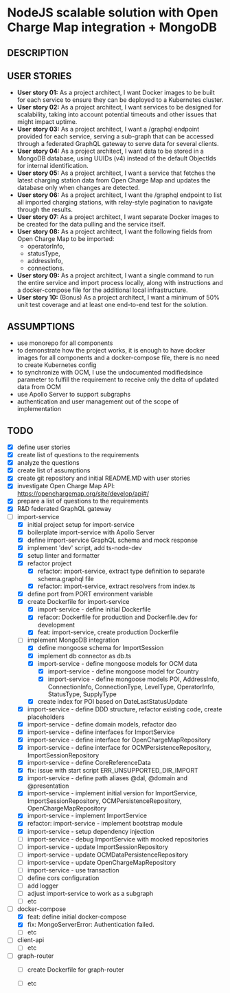 # NodeJS scalable solution with Open Charge Map integration + MongoDB
## DESCRIPTION
## USER STORIES
- **User story 01:** As a project architect, I want Docker images to be built for each service to ensure they can be deployed to a Kubernetes cluster.
- **User story 02:** As a project architect, I want services to be designed for scalability, taking into account potential timeouts and other issues that might impact uptime.
- **User story 03:** As a project architect, I want a /graphql endpoint provided for each service, serving a sub-graph that can be accessed through a federated GraphQL gateway to serve data for several clients.
- **User story 04:** As a project architect, I want data to be stored in a MongoDB database, using UUIDs (v4) instead of the default ObjectIds for internal identification.
- **User story 05:** As a project architect, I want a service that fetches the latest charging station data from Open Charge Map and updates the database only when changes are detected.
- **User story 06:** As a project architect, I want the /graphql endpoint to list all imported charging stations, with relay-style pagination to navigate through the results.
- **User story 07:** As a project architect, I want separate Docker images to be created for the data pulling and the service itself.
- **User story 08:** As a project architect, I want the following fields from Open Charge Map to be imported:
    - operatorInfo,
    - statusType,
    - addressInfo, 
    - connections.
- **User story 09:** As a project architect, I want a single command to run the entire service and import process locally, along with instructions and a docker-compose file for the additional local infrastructure.
- **User story 10:** (Bonus) As a project architect, I want a minimum of 50% unit test coverage and at least one end-to-end test for the solution.

## ASSUMPTIONS
- use monorepo for all components
- to demonstrate how the project works, it is enough to have docker images for all components and a docker-compose file, there is no need to create Kubernetes config
- to synchronize with OCM, I use the undocumented modifiedsince parameter to fulfill the requirement to receive only the delta of updated data from OCM
- use Apollo Server to support subgraphs
- authentication and user management out of the scope of implementation

## TODO
- [x] define user stories
- [x] create list of questions to the requirements
- [x] analyze the questions
- [x] create list of assumptions
- [x] create git repository and initial README.MD with user stories
- [x] investigate Open Charge Map API: https://openchargemap.org/site/develop/api#/
- [x] prepare a list of questions to the requirements
- [x] R&D federated GraphQL gateway
- [ ] import-service
    - [x] initial project setup for import-service
    - [x] boilerplate import-service with Apollo Server
    - [x] define import-service GraphQL schema and mock response
    - [x] implement 'dev' script, add ts-node-dev
    - [x] setup linter and formatter
    - [x] refactor project
        - [x] refactor: import-service, extract type definition to separate schema.graphql file
        - [x] refactor: import-service, extract resolvers from index.ts
    - [x] define port from PORT environment variable 
    - [x] create Dockerfile for import-service
        - [x] import-service - define initial Dockerfile
        - [x] refacor: Dockerfile for production and Dockerfile.dev for development
        - [x] feat: import-service, create production Dockerfile
    - [ ] implement MongoDB integration
        - [x] define mongoose schema for ImportSession
        - [x] implement db connector as db.ts
        - [x] import-service - define mongoose models for OCM data
            - [x] import-service - define mongoose model for Country
            - [x] import-service - define mongoose models POI, AddressInfo, ConnectionInfo, ConnectionType, LevelType, OperatorInfo, StatusType, SupplyType
        - [x] create index for POI based on DateLastStatusUpdate
    - [x] import-service - define DDD structure, refactor existing code, create placeholders
    - [x] import-service - define domain models, refactor dao
    - [x] import-service - define interfaces for ImportService
    - [x] import-service - define interface for OpenChargeMapRepository
    - [x] import-service - define interface for OCMPersistenceRepository, ImportSessionRepository
    - [x] import-service - define CoreReferenceData
    - [x] fix: issue with start script ERR_UNSUPPORTED_DIR_IMPORT
    - [x] import-service - define path aliases @dal, @domain and @presentation
    - [x] import-service - implement initial version for ImportService, ImportSessionRepository, OCMPersistenceRepository, OpenChargeMapRepository
    - [x] import-service - implement ImportService
    - [x] refactor: import-service - implement bootstrap module
    - [x] import-service - setup dependency injection
    - [ ] import-service - debug ImportService with mocked repositories
    - [ ] import-service - update ImportSessionRepository
    - [ ] import-service - update OCMDataPersistenceRepository
    - [ ] import-service - update OpenChargeMapRepository
    - [ ] import-service - use transaction
    - [ ] define cors configuration
    - [ ] add logger
    - [ ] adjust import-service to work as a subgraph
    - [ ] etc
- [ ] docker-compose
    - [x] feat: define initial docker-compose
    - [x] fix: MongoServerError: Authentication failed.
    - [ ] etc
- [ ] client-api
    - [ ] etc
- [ ] graph-router
    - [ ] create Dockerfile for graph-router
    - [ ] etc

